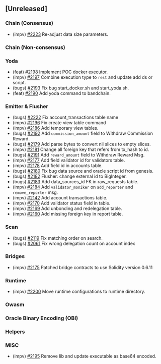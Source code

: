 <!--
(feat): New feature
(impv): Improvement / Enhancement
(docs): Documentation
(bugs): Bug fixes
(chore): Chore/cleanup work
-->

## [Unreleased]

### Chain (Consensus)

- (impv) [\#2223](https://github.com/bandprotocol/bandchain/pull/2223) Re-adjust data size parameters.

### Chain (Non-consensus)

### Yoda

- (feat) [\#2198](https://github.com/bandprotocol/bandchain/pull/2198) Implement POC docker executor.
- (impv) [\#2197](https://github.com/bandprotocol/bandchain/pull/2197) Combine execution type to `rest` and update add ds or script.
- (bugs) [\#2193](https://github.com/bandprotocol/bandchain/pull/2193) Fix bug start_docker.sh and start_yoda.sh.
- (feat) [\#2190](https://github.com/bandprotocol/bandchain/pull/2190) Add yoda command to bandchain.

### Emitter & Flusher

- (bugs) [\#2222](https://github.com/bandprotocol/bandchain/pull/2222) Fix account_transactions table name
- (impv) [\#2196](https://github.com/bandprotocol/bandchain/pull/2196) Fix create view table command
- (impv) [\#2186](https://github.com/bandprotocol/bandchain/pull/2186) Add temporary view tables.
- (bugs) [\#2192](https://github.com/bandprotocol/bandchain/pull/2192) Add `commission_amount` field to Withdraw Commission Reward.
- (bugs) [\#2179](https://github.com/bandprotocol/bandchain/pull/2179) Add parse bytes to convert nil slices to empty slices.
- (impv) [\#2181](https://github.com/bandprotocol/bandchain/pull/2181) Change all foreign key that refers from tx_hash to id.
- (bugs) [\#2191](https://github.com/bandprotocol/bandchain/pull/2191) Add `reward_amount` field to Withdraw Reward Msg.
- (impv) [\#2177](https://github.com/bandprotocol/bandchain/pull/2177) Add field validator id for validators table.
- (impv) [\#2178](https://github.com/bandprotocol/bandchain/pull/2178) Add field id in accounts table.
- (bugs) [\#2180](https://github.com/bandprotocol/bandchain/pull/2180) Fix bug data source and oracle script id from genesis.
- (bugs) [\#2182](https://github.com/bandprotocol/bandchain/pull/2182) Flusher: change external id to BigInteger.
- (bugs) [\#2183](https://github.com/bandprotocol/bandchain/pull/2183) Add data_sources_id FK in raw_requests table.
- (impv) [\#2184](https://github.com/bandprotocol/bandchain/pull/2184) Add `validator_moniker` on `add_reporter` and `remove_reporter` msg.
- (impv) [\#2142](https://github.com/bandprotocol/bandchain/pull/2142) Add account transactions table.
- (impv) [\#2170](https://github.com/bandprotocol/bandchain/pull/2170) Add validator status field in table.
- (impv) [\#2169](https://github.com/bandprotocol/bandchain/pull/2169) Add unbonding and redelegation table.
- (impv) [\#2160](https://github.com/bandprotocol/bandchain/pull/2160) Add missing foreign key in report table.

### Scan

- (bugs) [\#2119](https://github.com/bandprotocol/bandchain/pull/2119) Fix matching order on search.
- (bugs) [\#2061](https://github.com/bandprotocol/bandchain/pull/2061) Fix wrong delegation count on account index

### Bridges

- (impv) [\#2175](https://github.com/bandprotocol/bandchain/pull/2175) Patched bridge contracts to use Solidity version 0.6.11

### Runtime

- (impv) [\#2200](https://github.com/bandprotocol/bandchain/pull/2200) Move runtime configurations to runtime directory.

### Owasm

### Oracle Binary Encoding (OBI)

### Helpers

### MISC

- (impv) [\#2195](https://github.com/bandprotocol/bandchain/pull/2195) Remove lib and update executable as base64 encoded.
